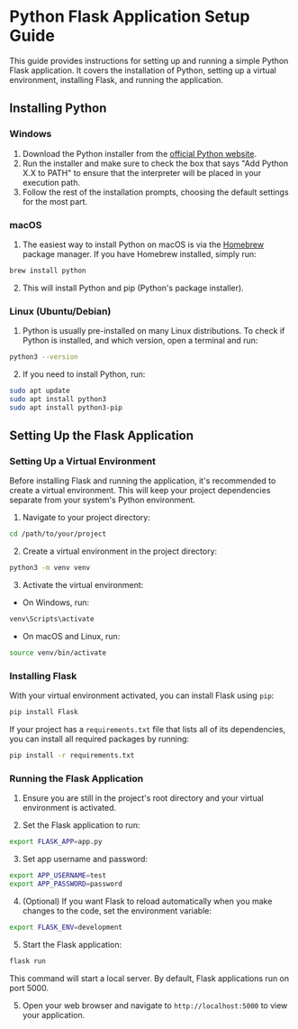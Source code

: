 
# Python Flask Application Setup Guide

This guide provides instructions for setting up and running a simple Python Flask application. It covers the installation of Python, setting up a virtual environment, installing Flask, and running the application.

## Installing Python

### Windows

1. Download the Python installer from the [official Python website](https://www.python.org/downloads/windows/).
2. Run the installer and make sure to check the box that says "Add Python X.X to PATH" to ensure that the interpreter will be placed in your execution path.
3. Follow the rest of the installation prompts, choosing the default settings for the most part.

### macOS

1. The easiest way to install Python on macOS is via the [Homebrew](https://brew.sh/) package manager. If you have Homebrew installed, simply run:

```bash
brew install python
```

2. This will install Python and pip (Python's package installer).

### Linux (Ubuntu/Debian)

1. Python is usually pre-installed on many Linux distributions. To check if Python is installed, and which version, open a terminal and run:

```bash
python3 --version
```

2. If you need to install Python, run:

```bash
sudo apt update
sudo apt install python3
sudo apt install python3-pip
```

## Setting Up the Flask Application

### Setting Up a Virtual Environment

Before installing Flask and running the application, it's recommended to create a virtual environment. This will keep your project dependencies separate from your system's Python environment.

1. Navigate to your project directory:

```bash
cd /path/to/your/project
```

2. Create a virtual environment in the project directory:

```bash
python3 -m venv venv
```

3. Activate the virtual environment:

- On Windows, run:

```cmd
venv\Scripts\activate
```

- On macOS and Linux, run:

```bash
source venv/bin/activate
```

### Installing Flask

With your virtual environment activated, you can install Flask using `pip`:

```bash
pip install Flask
```

If your project has a `requirements.txt` file that lists all of its dependencies, you can install all required packages by running:

```bash
pip install -r requirements.txt
```

### Running the Flask Application

1. Ensure you are still in the project's root directory and your virtual environment is activated.

2. Set the Flask application to run:

```bash
export FLASK_APP=app.py
```

3. Set app username and password:

```bash
export APP_USERNAME=test
export APP_PASSWORD=password
```

4. (Optional) If you want Flask to reload automatically when you make changes to the code, set the environment variable:

```bash
export FLASK_ENV=development
```

5. Start the Flask application:

```bash
flask run
```

This command will start a local server. By default, Flask applications run on port 5000.

5. Open your web browser and navigate to `http://localhost:5000` to view your application.
